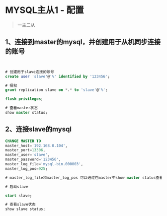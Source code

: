 # MYSQL主从1 - 配置

> 一主二从

## 1、连接到master的mysql，并创建用于从机同步连接的账号

``` sql


# 创建用于slave连接的账号
create user 'slave'@'%' identified by '123456';

# 授权
grant replication slave on *.* to 'slave'@'%';

flush privileges;

# 查看master状态
show master status;

```
## 2、连接slave的mysql

```sql
CHANGE MASTER TO 
master_host='192.168.0.104',  
master_port=13306, 
master_user='slave', 
master_password='123456', 
master_log_file='mysql-bin.000003', 
master_log_pos=925;

# master_log_file和master_log_pos 可以通过在master中show master status查看到

# 启动slave

start slave;

# 查看slave状态
show slave status;

```
